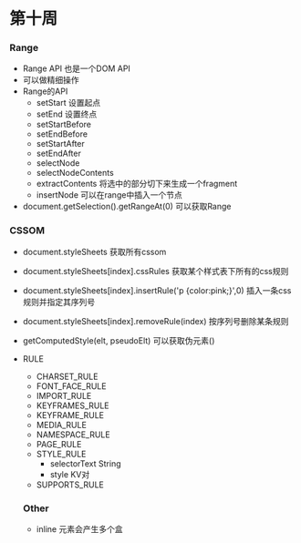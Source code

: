 # 第十周

### Range

- Range API 也是一个DOM API
- 可以做精细操作
- Range的API
  - setStart 设置起点
  - setEnd 设置终点
  - setStartBefore
  - setEndBefore
  - setStartAfter
  - setEndAfter
  - selectNode
  - selectNodeContents
  - extractContents 将选中的部分切下来生成一个fragment
  - insertNode 可以在range中插入一个节点
- document.getSelection().getRangeAt(0) 可以获取Range

### CSSOM

- document.styleSheets 获取所有cssom

- document.styleSheets[index].cssRules 获取某个样式表下所有的css规则

- document.styleSheets[index].insertRule('p {color:pink;}',0) 插入一条css规则并指定其序列号

- document.styleSheets[index].removeRule(index) 按序列号删除某条规则

- getComputedStyle(elt, pseudoElt) 可以获取伪元素()

- RULE

  - CHARSET_RULE
  - FONT_FACE_RULE
  - IMPORT_RULE
  - KEYFRAMES_RULE
  - KEYFRAME_RULE
  - MEDIA_RULE
  - NAMESPACE_RULE
  - PAGE_RULE
  - STYLE_RULE
    - selectorText String
    - style KV对
  - SUPPORTS_RULE

  ### Other

  - inline 元素会产生多个盒